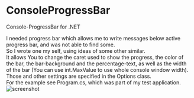 # ConsoleProgressBar
Console-ProgressBar for .NET

I needed progress bar which allows me to write messages below active progress bar, and was not able to find some.<br/>
So I wrote one my self, using ideas of some other similar.<br/>
It allows You to change the caret used to show the progress, the color of the bar, the bar-background and the percentage-text, as well as the width of the bar (You can use int.MaxValue to use whole console window width).<br/>
Those and other settings are specified in the Options class.<br/>
For the example see Program.cs, which was part of my test application.
<br/>
![screenshot](https://user-images.githubusercontent.com/12141419/50762896-95c61500-126e-11e9-901c-6d232f0a6467.jpg)
